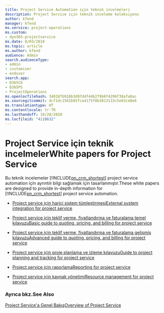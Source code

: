 ```yaml
---
title: Project Service Automation için teknik incelmeleri
description: Project Service için teknik inceleme koleksiyonu
author: kfend
manager: kfend
ms.service: project-operations
ms.custom:
- dyn365-projectservice
ms.date: 8/03/2018
ms.topic: article
ms.author: kfend
audience: Admin
search.audienceType:
- admin
- customizer
- enduser
search.app:
- D365CE
- D365PS
- ProjectOperations
ms.openlocfilehash: 34018fb918b3d97d4f44b2f9b6f4296f38afa0ac
ms.sourcegitcommit: 4cf1dc1561b92fca4175f0b3813133c5e63ce8e6
ms.translationtype: HT
ms.contentlocale: tr-TR
ms.lasthandoff: 10/28/2020
ms.locfileid: "4118632"
---
```

# <a name="white-papers-for-project-service"></a><span data-ttu-id="19a6a-103">Project Service için teknik incelmeler</span><span class="sxs-lookup"><span data-stu-id="19a6a-103">White papers for Project Service</span></span>

<span data-ttu-id="19a6a-104">Bu teknik incelemeler [!INCLUDE[pn_crm_shortest](../includes/pn-crm-shortest.md)] project service automation için ayrıntılı bilgi sağlamak için tasarlanmıştır.</span><span class="sxs-lookup"><span data-stu-id="19a6a-104">These white papers are designed to provide in-depth information for [!INCLUDE[pn_crm_shortest](../includes/pn-crm-shortest.md)] project service automation.</span></span>

-   [<span data-ttu-id="19a6a-105">Project service için harici sistem tümleştirmesi</span><span class="sxs-lookup"><span data-stu-id="19a6a-105">External system integration for project service</span></span>](https://go.microsoft.com/fwlink/?LinkId=825445)

-   [<span data-ttu-id="19a6a-106">Project service için teklif verme, fiyatlandırma ve faturalama temel kılavuzu</span><span class="sxs-lookup"><span data-stu-id="19a6a-106">Basic guide to quoting, pricing, and billing for project service</span></span>](https://go.microsoft.com/fwlink/?LinkId=825241)

-   [<span data-ttu-id="19a6a-107">Project service için teklif verme, fiyatlandırma ve faturalama gelişmiş kılavuzu</span><span class="sxs-lookup"><span data-stu-id="19a6a-107">Advanced guide to quoting, pricing, and billing for project service</span></span>](https://go.microsoft.com/fwlink/?LinkId=825242)

-   [<span data-ttu-id="19a6a-108">Project service için proje planlama ve izleme kılavuzu</span><span class="sxs-lookup"><span data-stu-id="19a6a-108">Guide to project planning and tracking for project service</span></span>](https://go.microsoft.com/fwlink/?LinkId=825243)

-   [<span data-ttu-id="19a6a-109">Project service için raporlama</span><span class="sxs-lookup"><span data-stu-id="19a6a-109">Reporting for project service</span></span>](https://go.microsoft.com/fwlink/?LinkId=825446)

-   [<span data-ttu-id="19a6a-110">Project service için kaynak yönetimi</span><span class="sxs-lookup"><span data-stu-id="19a6a-110">Resource management for project service</span></span>](https://go.microsoft.com/fwlink/?LinkId=825244)

### <a name="see-also"></a><span data-ttu-id="19a6a-111">Ayrıca bkz.</span><span class="sxs-lookup"><span data-stu-id="19a6a-111">See Also</span></span>
 [<span data-ttu-id="19a6a-112">Project Service'a Genel Bakış</span><span class="sxs-lookup"><span data-stu-id="19a6a-112">Overview of Project Service</span></span>](../psa/overview.md)
